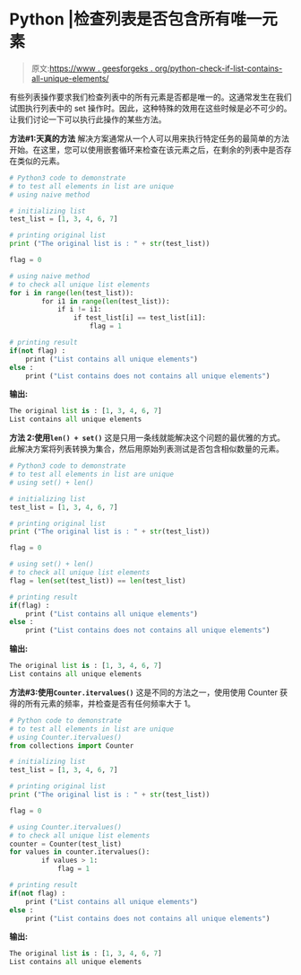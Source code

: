 # Python |检查列表是否包含所有唯一元素

> 原文:[https://www . geesforgeks . org/python-check-if-list-contains-all-unique-elements/](https://www.geeksforgeeks.org/python-check-if-list-contains-all-unique-elements/)

有些列表操作要求我们检查列表中的所有元素是否都是唯一的。这通常发生在我们试图执行列表中的 set 操作时。因此，这种特殊的效用在这些时候是必不可少的。让我们讨论一下可以执行此操作的某些方法。

**方法#1:天真的方法**
解决方案通常从一个人可以用来执行特定任务的最简单的方法开始。在这里，您可以使用嵌套循环来检查在该元素之后，在剩余的列表中是否存在类似的元素。

```py
# Python3 code to demonstrate 
# to test all elements in list are unique
# using naive method 

# initializing list 
test_list = [1, 3, 4, 6, 7]

# printing original list 
print ("The original list is : " + str(test_list))

flag = 0

# using naive method 
# to check all unique list elements
for i in range(len(test_list)):
        for i1 in range(len(test_list)):
            if i != i1:
                if test_list[i] == test_list[i1]:
                    flag = 1

# printing result
if(not flag) :
    print ("List contains all unique elements")
else : 
    print ("List contains does not contains all unique elements")
```

**输出:**

```py
The original list is : [1, 3, 4, 6, 7]
List contains all unique elements

```

**方法 2:使用`len() + set()`**
这是只用一条线就能解决这个问题的最优雅的方式。此解决方案将列表转换为集合，然后用原始列表测试是否包含相似数量的元素。

```py
# Python3 code to demonstrate 
# to test all elements in list are unique
# using set() + len()

# initializing list 
test_list = [1, 3, 4, 6, 7]

# printing original list 
print ("The original list is : " + str(test_list))

flag = 0

# using set() + len()
# to check all unique list elements
flag = len(set(test_list)) == len(test_list)

# printing result
if(flag) :
    print ("List contains all unique elements")
else : 
    print ("List contains does not contains all unique elements")
```

**输出:**

```py
The original list is : [1, 3, 4, 6, 7]
List contains all unique elements

```

**方法#3:使用`Counter.itervalues()`**
这是不同的方法之一，使用使用 Counter 获得的所有元素的频率，并检查是否有任何频率大于 1。

```py
# Python code to demonstrate 
# to test all elements in list are unique
# using Counter.itervalues()
from collections import Counter

# initializing list 
test_list = [1, 3, 4, 6, 7]

# printing original list 
print ("The original list is : " + str(test_list))

flag = 0

# using Counter.itervalues() 
# to check all unique list elements
counter = Counter(test_list)
for values in counter.itervalues():
        if values > 1:
            flag = 1

# printing result
if(not flag) :
    print ("List contains all unique elements")
else : 
    print ("List contains does not contains all unique elements")
```

**输出:**

```py
The original list is : [1, 3, 4, 6, 7]
List contains all unique elements

```